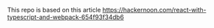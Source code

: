 This repo is based on this article https://hackernoon.com/react-with-typescript-and-webpack-654f93f34db6